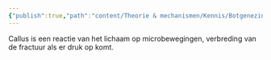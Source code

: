```yaml
---
{"publish":true,"path":"content/Theorie & mechanismen/Kennis/Botgenezing.md","permalink":"/content/theorie-and-mechanismen/kennis/botgenezing/"}
---
```


Callus is een reactie van het lichaam op microbewegingen, verbreding van de fractuur als er druk op komt. 